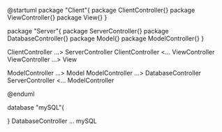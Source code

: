 @startuml
package "Client"{
    package ClientController{}
    package ViewController{}
    package View{}
}

package "Server"{
    package ServerController{}
    package DatabaseController{}
    package Model{}
    package ModelController{}
}

ClientController ...> ServerController
ClientController <... ViewController
ViewController ...> View

ModelController ...> Model
ModelController ...> DatabaseController
ServerController <... ModelController

@enduml

database "mySQL"{

}
DatabaseController ... mySQL